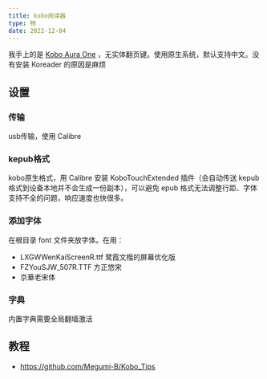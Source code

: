 ```yaml
---
title: kobo阅读器
type: 物
date: 2022-12-04
---
```


我手上的是 [Kobo Aura One](https://us.kobobooks.com/products/kobo-aura-one) ，无实体翻页键。使用原生系统，默认支持中文。没有安装 Koreader 的原因是麻烦

## 设置

### 传输

usb传输，使用 Calibre 

### kepub格式

kobo原生格式，用 Calibre 安装 KoboTouchExtended 插件（会自动传送 kepub 格式到设备本地并不会生成一份副本），可以避免 epub 格式无法调整行距、字体支持不全的问题，响应速度也快很多。

###  添加字体

在根目录 font 文件夹放字体。在用：

- LXGWWenKaiScreenR.ttf 鹭霞文楷的屏幕优化版
- FZYouSJW_507R.TTF 方正悠宋
- 京華老宋体

### 字典

内置字典需要全局翻墙激活

## 教程

- https://github.com/Megumi-B/Kobo_Tips